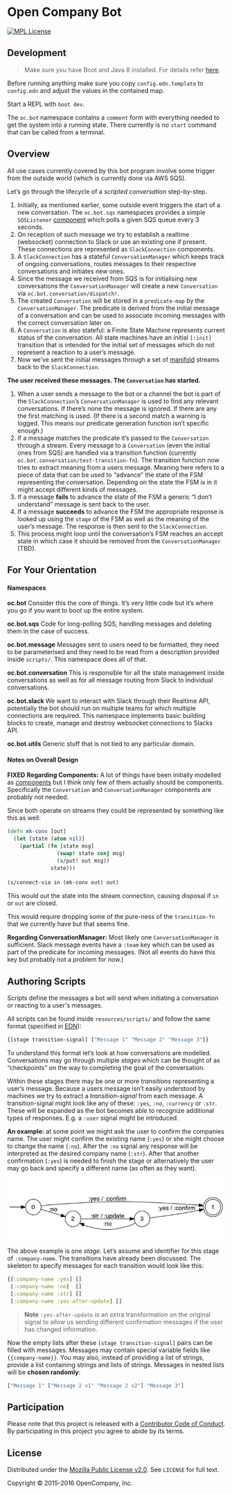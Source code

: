 # Open Company Bot

[![MPL License](http://img.shields.io/badge/license-MPL-blue.svg?style=flat)](https://www.mozilla.org/MPL/2.0/)

## Development

> Make sure you have Boot and Java 8 installed. For details refer [here](https://github.com/open-company/open-company-web#local-setup).

Before running anything make sure you copy `config.edn.template` to `config.edn` and adjust the values in the contained map.

Start a REPL with `boot dev`.

The `oc.bot` namespace contains a `comment` form with everything needed to get the system into a running state. There currently is no `start` command that can be called from a terminal.

## Overview

All use cases currently covered by this bot program involve some trigger from the outside world (which is currently done via AWS SQS).

Let’s go through the lifecycle of a *scripted conversation* step-by-step.

1. Initially, as mentioned earlier, some outside event triggers the start of a new conversation. The `oc.bot.sqs` namespaces provides a simple `SQSListener` [component][component] which polls a given SQS queue every 3 seconds.
2. On reception of such message we try to establish a realtime (websocket) connection to Slack or use an existing one if present. These connections are represented as `SlackConnection` components.
3. A `SlackConnection` has a stateful `ConversationManager` which keeps track of ongoing conversations, routes messages to their respective conversations and initiates new ones.
4. Since the message we received from SQS is for initialising new conversations the `ConversationManager` will create a new `Conversation` via `oc.bot.conversation/dispatch!`.
5. The created `Conversation` will be stored in a `predicate-map` by the `ConversationManager`. The predicate is derived from the initial message of a conversation and can be used to associate incoming messages with the correct conversation later on.
6. A `Conversation` is also stateful: a Finite State Machine represents current status of the conversation. All state machines have an initial `[:init]` transition that is intended for the initial set of messages which do not represent a reaction to a user’s message.
7. Now we’ve sent the initial messages through a set of [manifold][manifold] streams back to the `SlackConnection`.

**The user received these messages. The `Conversation` has started.**

1. When a user sends a message to the bot or a channel the bot is part of the `SlackConnection`’s `ConversationManager` is used to find any relevant conversations. If there’s none the message is ignored. If there are any the first matching is used. (If there is a second match a warning is logged. This means our predicate generation function isn’t specific enough.)
2. If a message matches the predicate it’s passed to the `Conversation` through a stream. Every message to a `Conversation` (even the initial ones from SQS) are handled via a transition function (currently `oc.bot.conversation/test-transition-fn`). The transition function now tries to extract meaning from a users message. Meaning here refers to a piece of data that can be used to “advance” the state of the FSM representing the conversation. Depending on the state the FSM is in it might accept different kinds of messages.
3. If a message **fails** to advance the state of the FSM a generic “I don’t understand” message is sent back to the user.
4. If a message **succeeds** to advance the FSM the appropriate response is looked up using the `stage` of the FSM as well as the meaning of the user’s message. The response is then sent to the `SlackConnection`.
5. This process might loop until the conversation’s FSM reaches an accept state in which case it should be removed from the `ConversationManager` (TBD).

## For Your Orientation

#### Namespaces

**oc.bot**
Consider this the core of things. It’s very little code but it’s where you go if you want to boot up the entire system.

**oc.bot.sqs**
Code for long-polling SQS, handling messages and deleting them in the case of success.

**oc.bot.message**
Messages sent to users need to be formatted, they need to be parameterised and they need to be read from a description provided inside `scripts/`. This namespace does all of that.

**oc.bot.conversation**
This is responsible for all the state management inside conversations as well as for all message routing from Slack to individual conversations.

**oc.bot.slack**
We want to interact with Slack through their Realtime API, potentially the bot should run on multiple teams for which multiple connections are required. This namespace implements basic building blocks to create, manage and destroy websocket connections to Slacks API.

**oc.bot.utils**
Generic stuff that is not tied to any particular domain.

#### Notes on Overall Design

**FIXED** **Regarding Components:** A lot of things have been initially modelled as [components][component] but I think only few of them actually should be components. Specifically the `Conversation` and `ConversationManager` components are probably not needed.

Since both operate on streams they could be represented by something like this as well:

```clojure
(defn mk-conv [out]
  (let [state (atom nil)]
    (partial (fn [state msg]
                (swap! state conj msg)
                (s/put! out msg))
              state)))

(s/connect-via in (mk-conv out) out)
```

This would out the state into the stream connection, causing disposal if `in` or `out` are closed.

This would require dropping some of the pure-ness of the `transition-fn` that we currently have but that seems fine.

**Regarding ConversationManager:** Most likely one `ConversationManager` is sufficient. Slack message events have a `:team` key which can be used as part of the predicate for incoming messages. (Not all events do have this key but probably not a problem for now.)


## Authoring Scripts

Scripts define the messages a bot will send when initiating a conversation or reacting to a user's messages.

All scripts can be found inside `resources/scripts/` and follow the same format (specified in [EDN][edn]):

```clojure
{[stage transition-signal] ["Message 1" "Message 2" "Message 3"]}
```

To understand this format let’s look at how conversations are modelled. Conversations may go through multiple *stages* which can be thought of as “checkpoints” on the way to completing the goal of the conversation.

Within these stages there may be one or more *transitions* representing a user’s message. Because a users message isn’t easily understood by machines we try to extract a *transition-signal* from each message. A transition-signal might look like any of these: `:yes`, `:no`, `:currency` or `:str`. These will be expanded as the bot becomes able to recognize additional types of responses. E.g. a `:user` signal might be introduced.

**An example:** at some point we might ask the user to confirm the companies name. The user might confirm the existing name (`:yes`) or she might choose to change the name (`:no`). After the `:no` signal any response will be interpreted as the desired company name (`:str`). After that another confirmation (`:yes`) is needed to finish the stage or alternatively the user may go back and specify a different name (as often as they want).

![An example stage verifying a piece of information](https://raw.githubusercontent.com/open-company/open-company-bot/master/docs/fact-check-automata.png)

The above example is one *stage*. Let’s assume and identifier for this stage of `:company-name`. The transitions have already been discussed. The skeleton to specify messages for each transition would look like this:

```clojure
{[:company-name :yes] []
 [:company-name :no]  []
 [:company-name :str] []
 [:company-name :yes-after-update] []
```

> **Note** `:yes-after-update` is an extra transformation on the original signal to allow us sending different confirmation messages if the user has changed information.

Now the empty lists after these `[stage transition-signal]` pairs can be filled with messages. Messages may contain special variable fields like `{{company-name}}`. You may also, instead of providing a list of strings, provide a list containing strings and lists of strings. Messages in nested lists will be **chosen randomly**:

```clojure
["Message 1" ["Message 2 v1" "Message 2 v2"] "Message 3"]
```

[component]: https://github.com/stuartsierra/component
[manifold]: https://github.com/ztellman/manifold
[edn]: https://github.com/edn-format/edn

## Participation

Please note that this project is released with a [Contributor Code of Conduct](https://github.com/open-company/open-company-web/blob/mainline/CODE-OF-CONDUCT.md). By participating in this project you agree to abide by its terms.

## License

Distributed under the [Mozilla Public License v2.0](http://www.mozilla.org/MPL/2.0/). See `LICENSE` for full text.

Copyright © 2015-2016 OpenCompany, Inc.